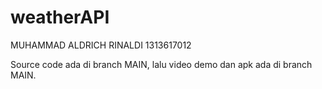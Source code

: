 # weatherAPI


MUHAMMAD ALDRICH RINALDI
1313617012


Source code ada di branch MAIN, lalu video demo dan apk ada di branch MAIN.
